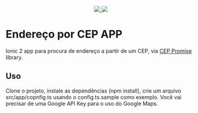 <p align="center">
<a href="https://travis-ci.org/chrisbenseler/enderecoporcepapp">
<img src="https://api.travis-ci.org/chrisbenseler/enderecoporcepapp.svg?branch=master">
</a>
<a href="https://coveralls.io/github/chrisbenseler/enderecoporcepapp?branch=master">
<img src="https://coveralls.io/repos/github/chrisbenseler/enderecoporcepapp/badge.svg?branch=master">
</a>
</p>


# Endereço por CEP APP

Ionic 2 app para procura de endereço a partir de um CEP, via [CEP Promise](https://github.com/filipedeschamps/cep-promise) library.

## Uso

Clone o projeto, instale as dependências (npm install), crie um arquivo src/app/copnfig.ts usando o config.ts.sample como exemplo. 
Você vai precisar de uma Google API Key para o uso do Google Maps.